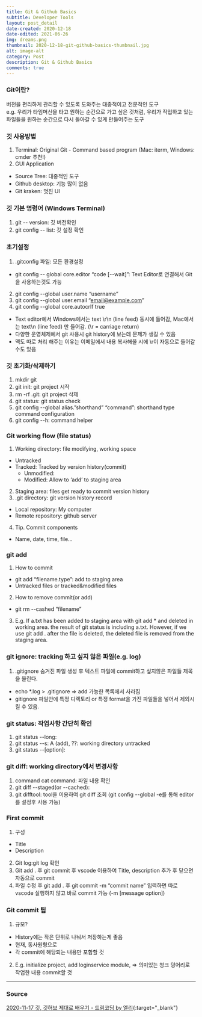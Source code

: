 ```yaml
---
title: Git & Github Basics
subtitle: Developer Tools
layout: post_detail
date-created: 2020-12-18
date-edited: 2021-06-26
img: dreams.png
thumbnail: 2020-12-18-git-github-basics-thumbnail.jpg
alt: image-alt
category: Post
description: Git & Github Basics
comments: true
---
```


### Git이란?
버전을 편리하게 관리할 수 있도록 도와주는 대중적이고 전문적인 도구  
e.g. 우리가 타임머신을 타고 원하는 순간으로 가고 싶은 것처럼, 우리가 작업하고 있는 파일들을 원하는 순간으로 다시 돌아갈 수 있게 만들어주는 도구

### 깃 사용방법
1. Terminal: Original Git - Command based program (Mac: iterm, Windows: cmder 추천!)
2. GUI Application
* Source Tree: 대중적인 도구
* Github desktop: 기능 많이 없음
* Git kraken: 멋진 UI

### 깃 기본 명령어 (Windows Terminal)
1. git -- version: 깃 버전확인
2. git config -- list: 깃 설정 확인

### 초기설정
1. .gitconfig 파일: 모든 환경설정
* git config -- global core.editor “code [--wait]”: Text Editor로 연결해서 Git을 사용하는것도 가능
2. git config --global user.name “username”
3. git config --global user.email “email@example.com” 
4. git config --global core.autocrlf true
* Text editor에서 Windows에서는 text \r\n (line feed) 동시에 들어감, Mac에서는 text\n (line feed) 만 들어감. (\r = carriage return)
* 다양한 운영체제에서 git 사용시 git history에 보는데 문제가 생길 수 있음
* 맥도 따로 처리 해주는 이유는 이메일에서 내용 복사해올 시에 \r이 자동으로 들어갈 수도 있음

### 깃 초기화/삭제하기
1. mkdir git
2. git init: git project 시작
3. rm -rf .git: git project 삭제
4. git status: git status check
5. git config --global alias.”shorthand” “command”: shorthand type command configuration
6. git config --h: command helper

### Git working flow (file status)
1. Working directory: file modifying, working space
* Untracked
* Tracked: Tracked by version history(commit)
  * Unmodified: 
  * Modified: Allow to ‘add’ to staging area
2. Staging area: files get ready to commit version history
3. .git directory: git version history record
* Local repository: My computer
* Remote repository: github server
4. Tip. Commit components
* Name, date, time, file…

### git add
1. How to commit
* git add “filename.type”: add to staging area
* Untracked files or tracked&modified files
2. How to remove commit(or add)
* git rm --cashed “filename”
3. E.g. If a.txt has been added to staging area with git add * and deleted in working area. the result of git status is including a.txt. However, if we use git add . after the file is deleted, the deleted file is removed from the staging area.

### git ignore: tracking 하고 싶지 않은 파일(e.g. log)
1. .gitignore 숨겨진 파일 생성 후 텍스트 파일에 commit하고 싶지않은 파일들 제목을 올린다.
* echo *.log > .gitignore => add 가능한 목록에서 사라짐
* gitignore 파일안에 특정 디렉토리 or 특정 format을 가진 파일들을 넣어서 제외시킬 수 있음. 

### git status: 작업사항 간단히 확인
1. git status --long:
2. git status --s: A (add), ??: working directory untracked
3. git status --[option]: 

### git diff: working directory에서 변경사항
1. command cat command: 파일 내용 확인
2. git diff --staged(or --cached): 
3. git difftool: tool을 이용하여 git diff 조회 (git config --global -e를 통해 editor를 설정후 사용 가능)

### First commit
1. 구성
* Title
* Description
2. Git log:git log 확인
3. Git add . 후 git commit 후 vscode 이용하여 Title, description 추가 후 닫으면 자동으로 commit
4. 파일 수정 후 git add . 후 git commit -m “commit name” 입력하면 따로 vscode 실행하지 않고 바로 commit 가능 (-m [message option])

### Git commit 팁
1. 규모?
* History에는 작은 단위로 나눠서 저장하는게 좋음
* 현재, 동사원형으로
* 각 commit에 해당되는 내용만 포함할 것
2. E.g. initialize project, add loginservice module, => 의미있는 청크 덩어리로 작업한 내용 commit할 것

---

### Source
[2020-11-17 깃, 깃허브 제대로 배우기 - 드림코딩 by 엘리](https://www.youtube.com/watch?v=Z9dvM7qgN9s){:target="_blank"}